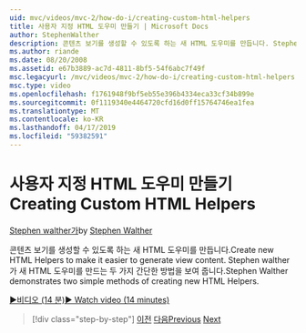 ```yaml
---
uid: mvc/videos/mvc-2/how-do-i/creating-custom-html-helpers
title: 사용자 지정 HTML 도우미 만들기 | Microsoft Docs
author: StephenWalther
description: 콘텐츠 보기를 생성할 수 있도록 하는 새 HTML 도우미를 만듭니다. Stephen walther가 새 HTML 도우미를 만드는 두 가지 간단한 방법을 보여 줍니다.
ms.author: riande
ms.date: 08/20/2008
ms.assetid: e67b3889-ac7d-4811-8bf5-54f6abc7f49f
msc.legacyurl: /mvc/videos/mvc-2/how-do-i/creating-custom-html-helpers
msc.type: video
ms.openlocfilehash: f1761948f9bf5eb55e396b4334eca33cf34b899e
ms.sourcegitcommit: 0f1119340e4464720cfd16d0ff15764746ea1fea
ms.translationtype: MT
ms.contentlocale: ko-KR
ms.lasthandoff: 04/17/2019
ms.locfileid: "59382591"
---
```

# <a name="creating-custom-html-helpers"></a><span data-ttu-id="ae39a-104">사용자 지정 HTML 도우미 만들기</span><span class="sxs-lookup"><span data-stu-id="ae39a-104">Creating Custom HTML Helpers</span></span>

<span data-ttu-id="ae39a-105">[Stephen walther가](https://github.com/StephenWalther)</span><span class="sxs-lookup"><span data-stu-id="ae39a-105">by [Stephen Walther](https://github.com/StephenWalther)</span></span>

<span data-ttu-id="ae39a-106">콘텐츠 보기를 생성할 수 있도록 하는 새 HTML 도우미를 만듭니다.</span><span class="sxs-lookup"><span data-stu-id="ae39a-106">Create new HTML Helpers to make it easier to generate view content.</span></span> <span data-ttu-id="ae39a-107">Stephen walther가 새 HTML 도우미를 만드는 두 가지 간단한 방법을 보여 줍니다.</span><span class="sxs-lookup"><span data-stu-id="ae39a-107">Stephen Walther demonstrates two simple methods of creating new HTML Helpers.</span></span>

[<span data-ttu-id="ae39a-108">&#9654;비디오 (14 분)</span><span class="sxs-lookup"><span data-stu-id="ae39a-108">&#9654; Watch video (14 minutes)</span></span>](https://channel9.msdn.com/Blogs/ASP-NET-Site-Videos/creating-custom-html-helpers)

> [!div class="step-by-step"]
> <span data-ttu-id="ae39a-109">[이전](creating-unit-tests-for-aspnet-mvc-applications.md)
> [다음](creating-model-classes-with-linq-to-sql.md)</span><span class="sxs-lookup"><span data-stu-id="ae39a-109">[Previous](creating-unit-tests-for-aspnet-mvc-applications.md)
[Next](creating-model-classes-with-linq-to-sql.md)</span></span>
